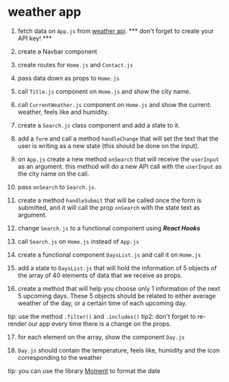 # weather app

1. fetch data on `App.js` from [weather api](https://openweathermap.org/forecast5). *** don't forget to create your API key! ***

2. create a Navbar component

3. create routes for `Home.js` and `Contact.js`

4. pass data down as props to `Home.js`

5. call `Title.js` component on `Home.js` and show the city name.

6. call `CurrentWeather.js` component on `Home.js` and show the current: weather, feels like and humidity.

7. create a `Search.js` class component and add a state to it.

8. add a `form` and call a method `handleChange` that will set the text that the user is writing as a new state (this should be done on the input).

9. on `App.js` create a new method `onSearch` that will receive the `userInput` as an argument. this method will do a new API call with the `userInput` as the city name on the call.

10. pass `onSearch` to `Search.js`.

11. create a method `handleSubmit` that will be called once the form is submitted, and it will call the prop `onSearch` with the state text as argument.

12. change `Search.js` to a functional component using ***React Hooks***

13. call `Search.js` on `Home.js` instead of `App.js`

14. create a functional component `DaysList.js` and call it on `Home.js`

15. add a state to `DaysList.js` that will hold the information of 5 objects of the array of 40 elements of data that we receive as props.

16. create a method that will help you choose only 1 information of the next 5 upcoming days. These 5 objects should be related to either average weather of the day, or a certain time of each upcoming day.

tip: use the method `.filter()` and `.includes()`
tip2: don't forget to re-render our app every time there is a change on the props.

17. for each element on the array, show the component `Day.js`

18. `Day.js` should contain the temperature, feels like, humidity and the icon corresponding to the weather

tip: you can use the library [Moment](https://www.npmjs.com/package/react-moment) to format the date